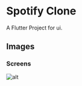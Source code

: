 # Spotify Clone

A Flutter Project for ui.

## Images

### Screens

![alt](https://i.hizliresim.com/qgib5tn.png)
